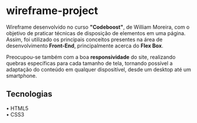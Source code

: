 # wireframe-project
Wireframe desenvolvido no curso **"Codeboost"**, de William Moreira, com o objetivo de praticar técnicas de disposição de elementos em uma página. Assim, foi utilizado os principais conceitos presentes na área de desenvolvimento **Front-End**, principalmente acerca do **Flex Box**.

Preocupou-se também com a boa **responsividade** do site, realizando quebras específicas para cada tamanho de tela, tornando possível a adaptação do conteúdo em qualquer dispositível, desde um desktop até um smartphone. 

## **Tecnologias** 
• HTML5 <br/> • CSS3
